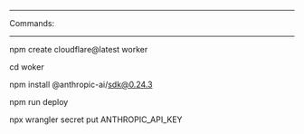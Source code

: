 *********
Commands:
*********

<!-- Create a worker poject: -->
npm create cloudflare@latest worker

<!-- Navigate to the worker project: -->
cd woker

<!-- Install Anthropic AI SDK to the worker -->
npm install @anthropic-ai/sdk@0.24.3

<!-- Deploy the worker: -->
npm run deploy

<!-- Push the Anthropic API key as a secret to Cloudflare: -->
npx wrangler secret put ANTHROPIC_API_KEY